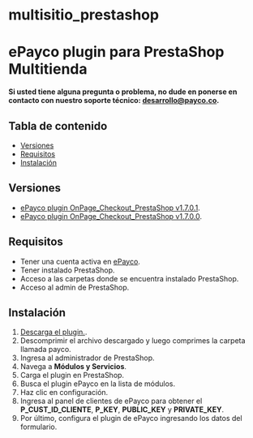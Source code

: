 # multisitio_prestashop
# ePayco plugin para PrestaShop Multitienda

**Si usted tiene alguna pregunta o problema, no dude en ponerse en contacto con nuestro soporte técnico: desarrollo@payco.co.**

## Tabla de contenido

* [Versiones](#versiones)
* [Requisitos](#requisitos)
* [Instalación](#instalación)

## Versiones
* [ePayco plugin OnPage_Checkout_PrestaShop v1.7.0.1](https://github.com/epayco/multisitio_prestashop/releases/tag/v1.7.0.1).
* [ePayco plugin OnPage_Checkout_PrestaShop v1.7.0.0](https://github.com/epayco/multisitio_prestashop/releases/tag/v1.7.0.0).

## Requisitos

* Tener una cuenta activa en [ePayco](https://pagaycobra.com).
* Tener instalado PrestaShop.
* Acceso a las carpetas donde se encuentra instalado PrestaShop.
* Acceso al admin de PrestaShop.

## Instalación

1. [Descarga el plugin.](https://github.com/epayco/multisitio_prestashop/releases/tag/v1.7.0.1).
2. Descomprimir el archivo descargado y luego comprimes la carpeta llamada payco.
3. Ingresa al administrador de PrestaShop.
4. Navega a **Módulos y Servicios**.
5. Carga el plugin en PrestaShop.
6. Busca el plugin ePayco en la lista de módulos.
7. Haz clic en configuración.
8. Ingresa al panel de clientes de ePayco para obtener el **P_CUST_ID_CLIENTE**, **P_KEY**, **PUBLIC_KEY** y **PRIVATE_KEY**.
9. Por último, configura el plugin de ePayco ingresando los datos del formulario.
